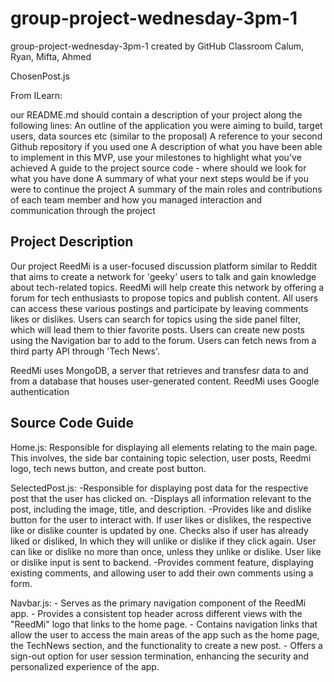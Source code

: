 # group-project-wednesday-3pm-1
group-project-wednesday-3pm-1 created by GitHub Classroom
Calum, Ryan, Mifta, Ahmed 


ChosenPost.js

From ILearn:

our README.md should contain a description of your project along the following lines: 
An outline of the application you were aiming to build, target users, data sources etc (similar to the proposal)
A reference to your second Github repository if you used one
A description of what you have been able to implement in this MVP, use your milestones to highlight what you've achieved
A guide to the project source code - where should we look for what you have done
A summary of what your next steps would be if you were to continue the project
A summary of the main roles and contributions of each team member and how you managed interaction and communication through the project

## Project Description 

Our project ReedMi is a user-focused discussion platform similar to Reddit that aims to create a network for 'geeky' users to talk and gain knowledge about tech-related topics. ReedMi will help create this network by offering a forum for tech enthusiasts to propose topics and publish content. All users can access these various postings and participate by leaving comments likes or dislikes. Users can search for topics using the side panel filter, which will lead them to thier favorite posts. Users can create new posts using the Navigation bar to add to the forum. Users can fetch news from a third party API through 'Tech News'.

ReedMi uses MongoDB, a server that retrieves and transfesr data to and from a database that houses user-generated content.
ReedMi uses Google authentication 

## Source Code Guide

Home.js:
    Responsible for displaying all elements relating to the main page. This involves, the side bar containing topic selection, user posts, Reedmi logo, tech news button, and create post button.

SelectedPost.js:
    -Responsible for displaying post data for the respective post that the user has clicked on.
    -Displays all information relevant to the post, including the image, title, and description.
    -Provides like and dislike button for the user to interact with. If user likes or dislikes, the respective like or dislike counter is updated by one. Checks also if user has already liked or disliked, In which they will unlike or dislike if they click again. User can like or dislike no more than once, unless they unlike or dislike. User like or dislike input is sent to backend.
    -Provides comment feature, displaying existing comments, and allowing user to add their own comments using a form.

    

Navbar.js:
    - Serves as the primary navigation component of the ReedMi app.
    - Provides a consistent top header across different views with the "ReedMi" logo that links to the home page.
    - Contains navigation links that allow the user to access the main areas of the app such as the home page, the TechNews section, and the functionality to create a new post.
    - Offers a sign-out option for user session termination, enhancing the security and personalized experience of the app.

    





